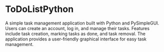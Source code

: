 # ToDoListPython
 A simple task management application built with Python and PySimpleGUI. Users can create an account, log in, and manage their tasks. Features include task creation, marking tasks as done, and task removal. The application provides a user-friendly graphical interface for easy task management.
